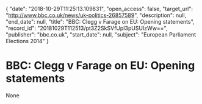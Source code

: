 {
  "date": "2018-10-29T11:25:13.109831", 
  "open_access": false, 
  "target_url": "http://www.bbc.co.uk/news/uk-politics-26857589", 
  "description": null, 
  "end_date": null, 
  "title": "BBC:  Clegg v Farage on EU: Opening statements", 
  "record_id": "20181029T112513/pt3Z2SkSVfUpI3pUSUIzWw==", 
  "publisher": "bbc.co.uk", 
  "start_date": null, 
  "subject": "European Parliament Elections 2014"
}

# BBC:  Clegg v Farage on EU: Opening statements

None